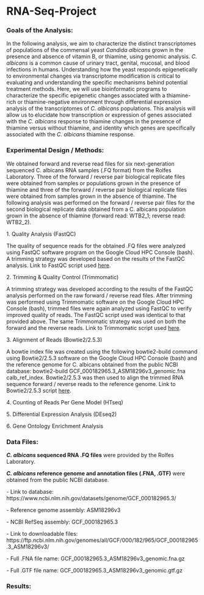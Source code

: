 # RNA-Seq-Project

<h3>Goals of the Analysis:</h3>
<p>In the following analysis, we aim to characterize the distinct transcriptomes of populations of the commensal yeast <i>Candida albicans</i> grown in the presence and absence of vitamin B, or thiamine, using genomic analysis. <i>C. albicans</i> is a common cause of urinary tract, genital, mucosal, and blood infections in humans. Understanding how the yeast responds epigenetically to environmental changes via transcriptome modification is critical to evaluating and understanding the specific mechanisms behind potential treatment methods. Here, we will use bioinformatic programs to characterize the specific epigenetic changes associated with a thiamine-rich or thiamine-negative environment through differential expression analysis of the transcriptomes of <i>C. albicans</i> populations. This analysis will allow us to elucidate how transcription or expression of genes associated with the <i>C. albicans</i> response to thiamine changes in the presence of thiamine versus without thiamine, and identity which genes are specifically associated with the <i>C. albicans</i> thiamine response.</p>

<h3>Experimental Design / Methods:</h3>
<p>We obtained forward and reverse read files for six next-generation sequenced C. albicans RNA samples (.FQ format) from the Rolfes Laboratory. Three of the forward / reverse pair biological replicate files were obtained from samples or populations grown in the presence of thiamine and three of the forward / reverse pair biological replicate files were obtained from samples grown in the absence of thiamine. The following analysis was performed on the forward / reverse pair files for the second biological replicate data obtained from a C. albicans population grown in the absence of thiamine (forward read: WTB2_1; reverse read: WTB2_2).</p>
<p> 1. Quality Analysis (FastQC)</p>
<p>The quality of sequence reads for the obtained .FQ files were analyzed using FastQC software program on the Google Cloud HPC Console (bash). A trimming strategy was developed based on the results of the FastQC analysis. Link to FastQC script used <a href=/fastqc.SBATCH> here</a>.</p>
<p> 2. Trimming & Quality Control (Trimmomatic)</p>
<p>A trimming strategy was developed according to the results of the FastQC analysis performed on the raw forward / reverse read files. After trimming was performed using Trimmomatic software on the Google Cloud HPC Console (bash), trimmed files were again analyzed using FastQC to verify improved quality of reads. The FastQC script used was identical to that provided above. The same Trimmomatic strategy was used on both the forward and the reverse reads. Link to Trimmomatic script used <a href=/trimmomatic.SBATCH> here<a/>.</p>
<p> 3. Alignment of Reads (Bowtie2/2.5.3)</p>
<p>A bowtie index file was created using the following bowtie2-build command using Bowtie2/2.5.3 software on the Google Cloud HPC Console (bash) and the reference genome for C. albicans obtained from the public NCBI database: bowtie2-build GCF_000182965.3_ASM18296v3_genomic.fna calb_ref_index. Bowtie2/2.5.3 was then used to align the trimmed RNA sequence forward / reverse reads to the reference genome. Link to Bowtie2/2.5.3 script <a href=/bowtie.SBATCH> here<a/>.</p>
<p> 4. Counting of Reads Per Gene Model (HTseq)</p>
<p> 5. Differential Expression Analysis (DEseq2)</p>
<p> 6. Gene Ontology Enrichment Analysis</p>

 <h3>Data Files:</h3>
<p><b><i>C. albicans</i> sequenced RNA .FQ files</b> were provided by the Rolfes Laboratory.</p>
<p><b><i>C. albicans</i> reference genome and annotation files (.FNA, .GTF)</b> were obtained from the public NCBI database.</p>
<p> - Link to database: https://www.ncbi.nlm.nih.gov/datasets/genome/GCF_000182965.3/</p2>
<p> - Reference genome assembly: ASM18296v3</p>
<p> - NCBI RefSeq assembly: GCF_000182965.3</p>
<p> - Link to downloadable files: https://ftp.ncbi.nlm.nih.gov/genomes/all/GCF/000/182/965/GCF_000182965.3_ASM18296v3/</p>
<p> - Full .FNA file name: GCF_000182965.3_ASM18296v3_genomic.fna.gz</p>
<p> - Full .GTF file name: GCF_000182965.3_ASM18296v3_genomic.gtf.gz</p>
 
<h3>Results:</h3>
